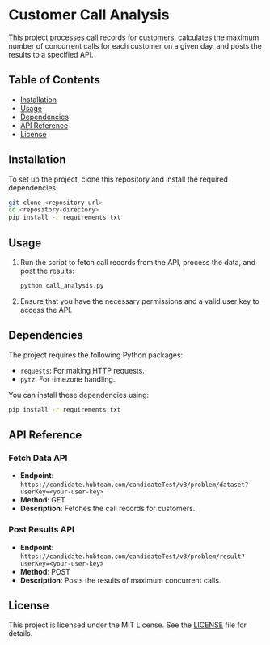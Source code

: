 # Customer Call Analysis

This project processes call records for customers, calculates the maximum number of concurrent calls for each customer on a given day, and posts the results to a specified API.

## Table of Contents

- [Installation](#installation)
- [Usage](#usage)
- [Dependencies](#dependencies)
- [API Reference](#api-reference)
- [License](#license)

## Installation

To set up the project, clone this repository and install the required dependencies:

```bash
git clone <repository-url>
cd <repository-directory>
pip install -r requirements.txt
```

## Usage

1. Run the script to fetch call records from the API, process the data, and post the results:
   
   ```bash
   python call_analysis.py
   ```

2. Ensure that you have the necessary permissions and a valid user key to access the API.

## Dependencies

The project requires the following Python packages:

- `requests`: For making HTTP requests.
- `pytz`: For timezone handling.

You can install these dependencies using:

```bash
pip install -r requirements.txt
```

## API Reference

### Fetch Data API

- **Endpoint**: `https://candidate.hubteam.com/candidateTest/v3/problem/dataset?userKey=<your-user-key>`
- **Method**: GET
- **Description**: Fetches the call records for customers.

### Post Results API

- **Endpoint**: `https://candidate.hubteam.com/candidateTest/v3/problem/result?userKey=<your-user-key>`
- **Method**: POST
- **Description**: Posts the results of maximum concurrent calls.

## License

This project is licensed under the MIT License. See the [LICENSE](LICENSE) file for details.
